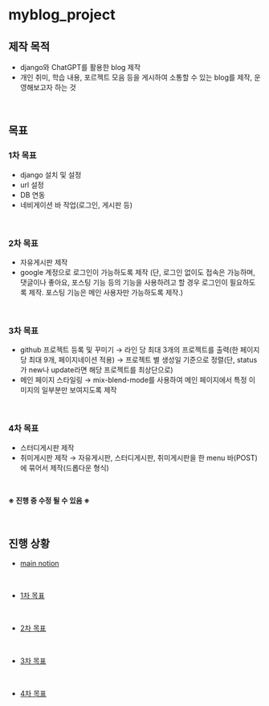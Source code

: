# myblog_project

## 제작 목적
- django와 ChatGPT를 활용한 blog 제작
- 개인 취미, 학습 내용, 포르젝트 모음 등을 게시하여 소통할 수 있는 blog를 제작, 운영해보고자 하는 것

<br>

## 목표
### 1차 목표
  - django 설치 및 설정
  - url 설정
  - DB 연동
  - 네비게이션 바 작업(로그인, 게시판 등)

<br>

### 2차 목표
  - 자유게시판 제작
  - google 계정으로 로그인이 가능하도록 제작
    (단, 로그인 없이도 접속은 가능하며, 댓글이나 좋아요, 포스팅 기능 등의 기능을 사용하려고 할 경우 로그인이 필요하도록 제작. 포스팅 기능은 메인 사용자만 가능하도록 제작.)

<br>

### 3차 목표
  - github 프로젝트 등록 및 꾸미기
    → 라인 당 최대 3개의 프로젝트를 출력(한 페이지 당 최대 9개, 페이지네이션 적용)
    → 프로젝트 별 생성일 기준으로 정렬(단, status가 new나 update라면 해당 프로젝트를 최상단으로)
  - 메인 페이지 스타일링
    → mix-blend-mode를 사용하여 메인 페이지에서 특정 이미지의 일부분만 보여지도록 제작

<br>

### 4차 목표
  - 스터디게시판 제작
  - 취미게시판 제작
    → 자유게시판, 스터디게시판, 취미게시판을 한 menu 바(POST)에 묶어서 제작(드롭다운 형식)

<br>

<strong>※ 진행 중 수정 될 수 있음 ※</strong>

<br>

## 진행 상황
- [main notion](https://www.notion.so/BLOG-Project-b8c76881fb9d4cc7928ad01c345e0f41?pvs=4)

<br>

- [1차 목표](https://www.notion.so/1-d1325722d2c4496a8cfe7fddd8798ee0?pvs=4)

<br>

- [2차 목표](https://www.notion.so/2-70a33021608b4690b099b1aa945f4464?pvs=4)

<br>

- [3차 목표](https://www.notion.so/3-8c9d610edd17439cae4d8266d632488c?pvs=4)

<br>

- [4차 목표](https://www.notion.so/4-547b31de74bd4f38ad37e9dc57583ac4?pvs=4)

<br>